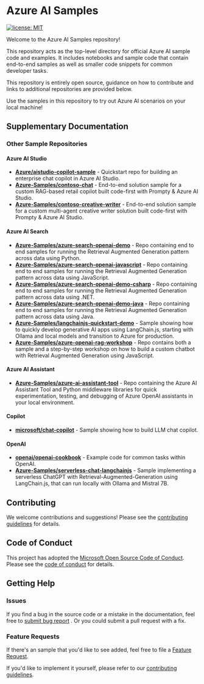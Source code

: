 
# Azure AI Samples

[![license: MIT](https://img.shields.io/badge/License-MIT-purple.svg)](LICENSE)

Welcome to the Azure AI Samples repository!

This repository acts as the top-level directory for official Azure AI sample code and examples. It includes notebooks and sample code that contain end-to-end samples as well as smaller code snippets for common developer tasks.

This repository is entirely open source, guidance on how to contribute and links to additional repositories are provided below.

Use the samples in this repository to try out Azure AI scenarios on your local machine!

## Supplementary Documentation

### Other Sample Repositories

#### Azure AI Studio

* **[Azure/aistudio-copilot-sample]** - Quickstart repo for building an enterprise chat copilot in Azure AI Studio.
* **[Azure-Samples/contoso-chat](https://github.com/Azure-Samples/contoso-chat)** - End-to-end solution sample for a custom RAG-based retail copilot built code-first with Prompty & Azure AI Studio.
* **[Azure-Samples/contoso-creative-writer](https://github.com/Azure-Samples/contoso-creative-writer)** - End-to-end solution sample for a custom multi-agent creative writer solution built code-first with Prompty & Azure AI Studio.

#### Azure AI Search

* **[Azure-Samples/azure-search-openai-demo]** - Repo containing end to end samples for running the Retrieval
  Augmented Generation pattern across data using Python.
* **[Azure-Samples/azure-search-openai-javascript]** - Repo containing end to end samples for running the Retrieval
  Augmented Generation pattern across data using JavaScript.
* **[Azure-Samples/azure-search-openai-demo-csharp]** - Repo containing end to end samples for running the Retrieval
  Augmented Generation pattern across data using .NET.
* **[Azure-Samples/azure-search-openai-demo-java]** - Repo containing end to end samples for running the Retrieval
  Augmented Generation pattern across data using Java.
* **[Azure-Samples/langchainjs-quickstart-demo]** - Sample showing how to quickly develop generative AI apps using LangChain.js, starting with Ollama and local models and transition to Azure for production.
* **[Azure-Samples/azure-openai-rag-workshop]** - Repo contains both a sample and a step-by-step workshop on how to build a custom chatbot with Retrieval
  Augmented Generation using JavaScript.

#### Azure AI Assistant
* **[Azure-Samples/azure-ai-assistant-tool]** - Repo containing the Azure AI Assistant Tool and Python middleware libraries for quick experimentation, testing, and debugging of Azure OpenAI assistants in your local environment.

#### Copilot

* **[microsoft/chat-copilot]** - Sample showing how to build LLM chat copilot.

#### OpenAI

* **[openai/openai-cookbook]** - Example code for common tasks within OpenAI.
* **[Azure-Samples/serverless-chat-langchainjs](https://github.com/Azure-Samples/serverless-chat-langchainjs)** - Sample implementing a serverless ChatGPT with Retrieval-Augmented-Generation using LangChain.js, that can run locally with Ollama and Mistral 7B.

## Contributing

We welcome contributions and suggestions! Please see the [contributing guidelines] for details.

## Code of Conduct

This project has adopted the [Microsoft Open Source Code of Conduct](https://opensource.microsoft.com/codeofconduct/). Please see the [code of conduct](CODE_OF_CONDUCT.md) for details.

## Getting Help

### Issues

If you find a bug in the source code or a mistake in the documentation, feel free to [submit bug report][new issue page]
. Or you could submit a pull request with a fix.

### Feature Requests

If there's an sample that you'd like to see added, feel free to file a [Feature Request][new issue page].

If you'd like to implement it yourself, please refer to our [contributing guidelines].

[Azure/aistudio-copilot-sample]: https://github.com/Azure/aistudio-copilot-sample
[Azure-Samples/azure-search-openai-demo]: https://github.com/Azure-Samples/azure-search-openai-demo
[Azure-Samples/azure-search-openai-javascript]: https://github.com/Azure-Samples/azure-search-openai-javascript
[Azure-Samples/azure-search-openai-demo-csharp]: https://github.com/Azure-Samples/azure-search-openai-demo-csharp
[Azure-Samples/azure-search-openai-demo-java]: https://github.com/Azure-Samples/azure-search-openai-demo-java
[Azure-Samples/langchainjs-quickstart-demo]: https://github.com/Azure-Samples/langchainjs-quickstart-demo
[Azure-Samples/azure-openai-rag-workshop]: https://github.com/Azure-Samples/azure-openai-rag-workshop/tree/base
[Azure-Samples/azure-ai-assistant-tool]: https://github.com/Azure-Samples/azureai-assistant-tool
[contributing guidelines]: ./CONTRIBUTING.md
[microsoft/chat-copilot]: https://github.com/microsoft/chat-copilot
[new issue page]: https://github.com/Azure-Samples/azureai-samples/issues/new/choose
[openai/openai-cookbook]: https://github.com/openai/openai-cookbook/tree/main/examples
[Azure-Samples/serverless-chat-langchainjs]: https://github.com/Azure-Samples/serverless-chat-langchainjs
